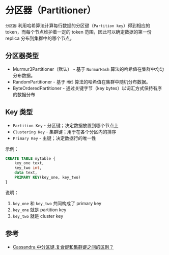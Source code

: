 # 分区器（Partitioner）

`分区器` 利用哈希算法计算每行数据的分区键（`Partition key`）得到相应的 token，而每个节点维护着一定的 token 范围，因此可以确定数据的第一份 replica 分布到集群中的哪个节点。

## 分区器类型

* Murmur3Partitioner（默认） - 基于 `NurmurHash` 算法的哈希值在集群中均匀分布数据。
* RandomPartitioner - 基于 `MD5` 算法的哈希值在集群中随机分布数据。
* ByteOrderedPartitioner - 通过关键字节（key bytes）以词汇方式保持有序的数据分布

## Key 类型

* `Partition Key` - 分区键；决定数据放置到哪个节点上
* `Clustering Key` - 集群键；用于在各个分区内的排序
* `Primary Key` - 主键；决定数据行的唯一性

示例：

```sql
CREATE TABLE mytable {
    key_one text,
    key_two int,
    data text,
    PRIMARY KEY(key_one, key_two)
}
```

说明：

1. `key_one` 和 `key_two` 共同构成了 primary key
2. `key_one` 就是 partition key
3. `key_two` 就是 cluster key

## 参考

* [Cassandra 中分区键,复合键和集群键之间的区别？](https://codeday.me/bug/20170309/5182.html)